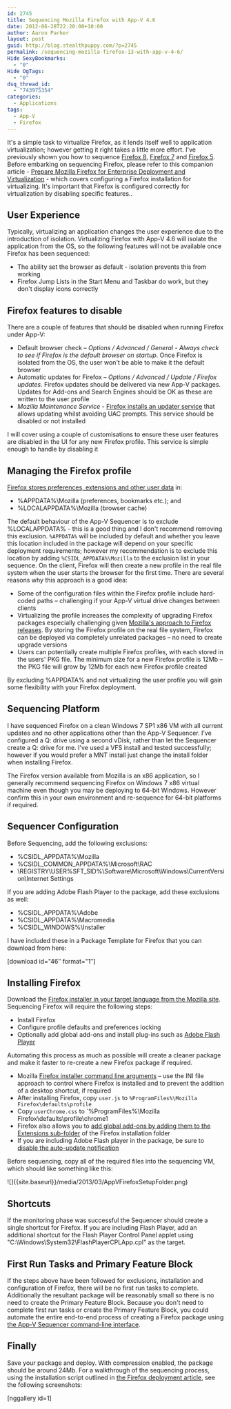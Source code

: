 ```yaml
---
id: 2745
title: Sequencing Mozilla Firefox with App-V 4.6
date: 2012-06-28T22:20:00+10:00
author: Aaron Parker
layout: post
guid: http://blog.stealthpuppy.com/?p=2745
permalink: /sequencing-mozilla-firefox-13-with-app-v-4-6/
Hide SexyBookmarks:
  - "0"
Hide OgTags:
  - "0"
dsq_thread_id:
  - "743975354"
categories:
  - Applications
tags:
  - App-V
  - Firefox
---
```

It's a simple task to virtualize Firefox, as it lends itself well to application virtualization; however getting it right takes a little more effort. I've previously shown you how to sequence [Firefox 8]({{site.baseurl}}/virtualisation/sequencing-mozilla-firefox-8/), [Firefox 7]({{site.baseurl}}/virtualisation/sequencing-mozilla-firefox-7/) and [Firefox 5]({{site.baseurl}}/virtualisation/sequencing-mozilla-firefox-5/). Before embarking on sequencing Firefox, please refer to this companion article - [Prepare Mozilla Firefox for Enterprise Deployment and Virtualization]({{site.baseurl}}/deployment/prepare-mozilla-firefox-for-enterprise-deployment-and-virtualization/) - which covers configuring a Firefox installation for virtualizing. It's important that Firefox is configured correctly for virtualization by disabling specific features..

## User Experience

Typically, virtualizing an application changes the user experience due to the introduction of isolation. Virtualizing Firefox with App-V 4.6 will isolate the application from the OS, so the following features will not be available once Firefox has been sequenced:

  * The ability set the browser as default - isolation prevents this from working
  * Firefox Jump Lists in the Start Menu and Taskbar do work, but they don't display icons correctly

## Firefox features to disable

There are a couple of features that should be disabled when running Firefox under App-V:

  * Default browser check – _Options / Advanced / General - Always check to see if Firefox is the default browser on startup_. Once Firefox is isolated from the OS, the user won't be able to make it the default browser
  * Automatic updates for Firefox – _Options / Advanced / Update / Firefox updates._ Firefox updates should be delivered via new App-V packages. Updates for Add-ons and Search Engines should be OK as these are written to the user profile
  * _Mozilla Maintenance Service_ - [Firefox installs an updater service](http://support.mozilla.org/en-US/kb/what-mozilla-maintenance-service) that allows updating whilst avoiding UAC prompts. This service should be disabled or not installed

I will cover using a couple of customisations to ensure these user features are disabled in the UI for any new Firefox profile. This service is simple enough to handle by disabling it

## Managing the Firefox profile

[Firefox stores preferences, extensions and other user data](http://kb.mozillazine.org/Profile_folder_-_Firefox) in:

  * %APPDATA%\Mozilla (preferences, bookmarks etc.); and
  * %LOCALAPPDATA%\Mozilla (browser cache)

The default behaviour of the App-V Sequencer is to exclude %LOCALAPPDATA% - this is a good thing and I don't recommend removing this exclusion. `%APPDATA%` will be included by default and whether you leave this location included in the package will depend on your specific deployment requirements; however my recommendation is to exclude this location by adding `%CSIDL_APPDATA%\Mozilla` to the exclusion list in your sequence. On the client, Firefox will then create a new profile in the real file system when the user starts the browser for the first time. There are several reasons why this approach is a good idea:

  * Some of the configuration files within the Firefox profile include hard-coded paths – challenging if your App-V virtual drive changes between clients
  * Virtualizing the profile increases the complexity of upgrading Firefox packages especially challenging given [Mozilla's approach to Firefox releases](http://www.zdnet.com/blog/bott/mozilla-to-enterprise-customers-drop-dead/3497). By storing the Firefox profile on the real file system, Firefox can be deployed via completely unrelated packages – no need to create upgrade versions
  * Users can potentially create multiple Firefox profiles, with each stored in the users' PKG file. The minimum size for a new Firefox profile is 12Mb – the PKG file will grow by 12Mb for each new Firefox profile created

By excluding %APPDATA% and not virtualizing the user profile you will gain some flexibility with your Firefox deployment.

## Sequencing Platform

I have sequenced Firefox on a clean Windows 7 SP1 x86 VM with all current updates and no other applications other than the App-V Sequencer. I’ve configured a Q: drive using a second vDisk, rather than let the Sequencer create a Q: drive for me. I've used a VFS install and tested successfully; however if you would prefer a MNT install just change the install folder when installing Firefox.

The Firefox version available from Mozilla is an x86 application, so I generally recommend sequencing Firefox on Windows 7 x86 virtual machine even though you may be deploying to 64-bit Windows. However confirm this in your own environment and re-sequence for 64-bit platforms if required.

## Sequencer Configuration

Before Sequencing, add the following exclusions:

  * %CSIDL_APPDATA%\Mozilla
  * %CSIDL\_COMMON\_APPDATA%\Microsoft\RAC
  * \REGISTRY\USER\%SFT_SID%\Software\Microsoft\Windows\CurrentVersion\Internet Settings

If you are adding Adobe Flash Player to the package, add these exclusions as well:

  * %CSIDL_APPDATA%\Adobe
  * %CSIDL_APPDATA%\Macromedia
  * %CSIDL_WINDOWS%\Installer

I have included these in a Package Template for Firefox that you can download from here:

<p class="download">
  [download id="46&#8243; format="1&#8243;]
</p>

## Installing Firefox

Download the [Firefox installer in your target language from the Mozilla site](http://www.mozilla.com/firefox/all.html). Sequencing Firefox will require the following steps:

  * Install Firefox
  * Configure profile defaults and preferences locking
  * Optionally add global add-ons and install plug-ins such as [Adobe Flash Player](https://www.adobe.com/devnet/flashplayer/enterprise_deployment.html)

Automating this process as much as possible will create a cleaner package and make it faster to re-create a new Firefox package if required.

  * Mozilla [Firefox installer command line arguments](https://wiki.mozilla.org/Installer:Command_Line_Arguments) – use the INI file approach to control where Firefox is installed and to prevent the addition of a desktop shortcut, if required
  * After installing Firefox, copy `user.js` to `%ProgramFiles%\Mozilla Firefox\defaults\profile`
  * Copy `userChrome.css` to `%ProgramFiles%\Mozilla Firefox\defaults\profile\chrome1
  * Firefox also allows you to [add global add-ons by adding them to the Extensions sub-folder](http://kb.mozillazine.org/Installing_extensions) of the Firefox installation folder
  * If you are including Adobe Flash player in the package, be sure to [disable the auto-update notification](http://kb2.adobe.com/cps/167/16701594.html)

Before sequencing, copy all of the required files into the sequencing VM, which should like something like this:

![]{{site.baseurl}}/media/2013/03/AppVFirefoxSetupFolder.png)

## Shortcuts

If the monitoring phase was successful the Sequencer should create a single shortcut for Firefox. If you are including Flash Player, add an additional shortcut for the Flash Player Control Panel applet using "C:\Windows\System32\FlashPlayerCPLApp.cpl" as the target.

## First Run Tasks and Primary Feature Block

If the steps above have been followed for exclusions, installation and configuration of Firefox, there will be no first run tasks to complete. Additionally the resultant package will be reasonably small so there is no need to create the Primary Feature Block. Because you don't need to complete first run tasks or create the Primary Feature Block, you could automate the entire end-to-end process of creating a Firefox package using [the App-V Sequencer command-line interface](http://softwaredeployment.wordpress.com/2011/04/15/app-v-4-6-sp1-command-line-interface/).

## Finally

Save your package and deploy. With compression enabled, the package should be around 24Mb. For a walkthrough of the sequencing process, using the installation script outlined in [the Firefox deployment article]({{site.baseurl}}/deployment/prepare-mozilla-firefox-for-enterprise-deployment-and-virtualization/), see the following screenshots:

[nggallery id=1]